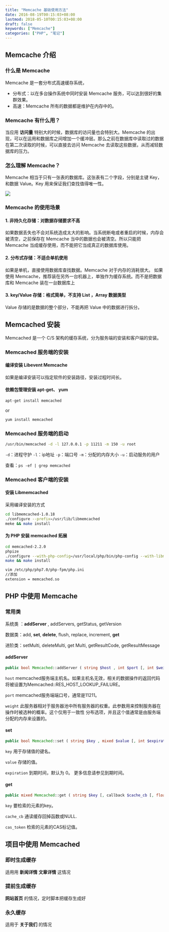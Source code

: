 ```yaml
---
title: "Memcache 基础使用方法"
date: 2016-08-19T00:15:03+08:00
lastmod: 2018-05-10T00:15:03+08:00
draft: false
keywords: ["Memcache"]
categories: ["PHP", "笔记"]
---
```


##  Memcache 介绍

### 什么是 Memcache

Memcache 是一套分布式高速缓存系统，

- 分布式：以在多台操作系统中同时安装 Memcache 服务，可以达到很好的集群效果。
- 高速：Memcache 所有的数据都是维护在内存中的。

<!--more-->

### Memcache 有什么用？

当应用 **访问量** 特别大的时候，数据库的访问量也会特别大。Memcache 的出现，可以在运用和数据库之间增加一个缓冲层。那么之前在数据库中读取过的数据在第二次读取的时候，可以直接去访问 Memcache 去读取这些数据，从而减轻数据库的压力。

### 怎么理解 Memcache？

Memcache 相当于只有一张表的数据库。这张表有二个字段，分别是主键 Key，和数据 Value。Key 用来保证我们查找值得唯一性。


![](https://static.cizel.cn/2018-05-10-15258825827340.jpg)


### Memcache 的使用场景

#### 1. 非持久化存储：对数据存储要求不高
如果数据丢失也不会对系统造成太大的影响。当系统断电或者重启的时候，内存会被清空，之前保存在 Memcache 当中的数据也会被清空。所以只能把 Memcache 当成缓存使用，而不能把它当成真正的数据库使用。

#### 2. 分布式存储：不适合单机使用
如果是单机，直接使用数据库查找数据。Memcache 对于内存的消耗很大。
如果使用 Memcache，推荐装在另外一台机器上，单独作为缓存系统。而不是把数据库和 Memcache 装在一台数据库上

#### 3. key/Value 存储：格式简单，不支持  List ，Array 数据类型

Value 存储的是数据的整个部分，不能再把 Value 中的数据进行拆分。


##  Memcached 安装

Memcached 是一个 C/S 架构的缓存系统，分为服务端的安装和客户端的安装。

### Memcached 服务端的安装

#### 编译安装 Libevent Memcache

如果是编译安装可以指定软件的安装路径，安装过程时间长。


#### 依赖包管理安装 apt-get、 yum

```bash
apt-get install memcached
```
or
```bash
yum install memcached
```

### Memcached 服务端的启动

```bash
/usr/bin/memcached -d -l 127.0.0.1 -p 11211 -m 150 -u root
```

`-d`：进程守护
`-l`：ip地址
`-p`：端口号
`-m`：分配的内存大小
`-u`：启动服务的用户

查看：`ps -ef | grep memcached`

### Memcached 客户端的安装

#### 安装 Libmemcached

采用编译安装的方式

```bash
cd libmemcached-1.0.18
./configure --prefix=/usr/lib/libmemcached
meke && make install
```

#### 为 PHP 安装 memcached 拓展

```bash
cd memcached-2.2.0
phpize
./configure --with-php-config=/usr/local/php/bin/php-config --with-libmemcached-dir=/usr/lib/libmemcached --disable-memcached-sasl
make && make install
```

```bash
vim /etc/php/php7.0/php-fpm/php.ini
//添加
extension = memcached.so
```

## PHP 中使用 Memcache

###  常用类

系统类 ：**addServer** , addServers, getStatus, getVersion

数据类：add, **set**, **delete**, flush, replace, increment, **get**

进阶类：setMulti, deleteMulti, get Multi, getResultCode, getResultMessage


####  addServer

```php
public bool Memcached::addServer ( string $host , int $port [, int $weight = 0 ] )
```

`host` memcached服务端主机名。如果主机名无效，相关的数据操作的返回代码将被设置为Memcached::RES_HOST_LOOKUP_FAILURE。

`port` memcached服务端端口号，通常是11211。

`weight` 此服务器相对于服务器池中所有服务器的权重。此参数用来控制服务器在操作时被选种的概率。这个仅用于一致性 分布选项，并且这个值通常是由服务端分配的内存来设置的。

#### set

```php
public bool Memcached::set ( string $key , mixed $value [, int $expiration ] )
```
`key` 用于存储值的键名。

`value` 存储的值。

`expiration` 到期时间，默认为 0。 更多信息请参见到期时间。

#### get

```php
public mixed Memcached::get ( string $key [, callback $cache_cb [, float &$cas_token ]] )
```

`key` 要检索的元素的key。

`cache_cb` 通读缓存回掉函数或NULL.

`cas_token` 检索的元素的CAS标记值。


## 项目中使用 Memcached

###  即时生成缓存

适用用 **新闻详情**   **文章详情** 这情况

### 提前生成缓存

**网站首页** 的情况，定时脚本把缓存生成好

### 永久缓存

适用于 **关于我们** 的情况



